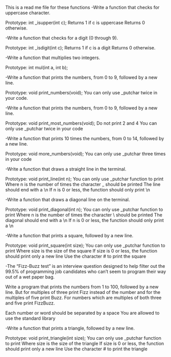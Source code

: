 This is a read me file for these functions -Write a function that checks for uppercase character.

Prototype: int _isupper(int c); Returns 1 if c is uppercase Returns 0 otherwise.

-Write a function that checks for a digit (0 through 9).

Prototype: int _isdigit(int c); Returns 1 if c is a digit Returns 0 otherwise.

-Write a function that multiplies two integers.

Prototype: int mul(int a, int b);

-Write a function that prints the numbers, from 0 to 9, followed by a new line.

Prototype: void print_numbers(void); You can only use _putchar twice in your code.

-Write a function that prints the numbers, from 0 to 9, followed by a new line.

Prototype: void print_most_numbers(void); Do not print 2 and 4 You can only use _putchar twice in your code

-Write a function that prints 10 times the numbers, from 0 to 14, followed by a new line.

Prototype: void more_numbers(void); You can only use _putchar three times in your code

-Write a function that draws a straight line in the terminal.

Prototype: void print_line(int n); You can only use _putchar function to print Where n is the number of times the character _ should be printed The line should end with a \n If n is 0 or less, the function should only print \n

-Write a function that draws a diagonal line on the terminal.

Prototype: void print_diagonal(int n); You can only use _putchar function to print Where n is the number of times the character \ should be printed The diagonal should end with a \n If n is 0 or less, the function should only print a \n

-Write a function that prints a square, followed by a new line.

Prototype: void print_square(int size); You can only use _putchar function to print Where size is the size of the square If size is 0 or less, the function should print only a new line Use the character # to print the square

-The “Fizz-Buzz test” is an interview question designed to help filter out the 99.5% of programming job candidates who can’t seem to program their way out of a wet paper bag.

Write a program that prints the numbers from 1 to 100, followed by a new line. But for multiples of three print Fizz instead of the number and for the multiples of five print Buzz. For numbers which are multiples of both three and five print FizzBuzz.

Each number or word should be separated by a space You are allowed to use the standard library

-Write a function that prints a triangle, followed by a new line.

Prototype: void print_triangle(int size); You can only use _putchar function to print Where size is the size of the triangle If size is 0 or less, the function should print only a new line Use the character # to print the triangle
